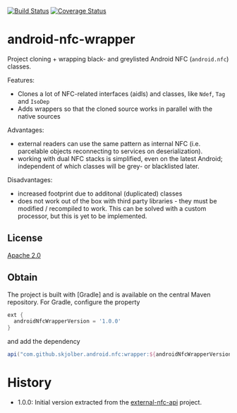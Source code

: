 [![Build Status](https://travis-ci.org/skjolber/android-nfc-wrapper.svg)](https://travis-ci.org/skjolber/android-nfc-wrapper)
[![Coverage Status](https://coveralls.io/repos/github/skjolber/android-nfc-wrapper/badge.svg?branch=master)](https://coveralls.io/github/skjolber/android-nfc-wrapper?branch=master)

# android-nfc-wrapper
Project cloning + wrapping black- and greylisted Android NFC (`android.nfc`) classes. 

Features:

 - Clones a lot of NFC-related interfaces (aidls) and classes, like `Ndef`, `Tag` and `IsoDep`
 - Adds wrappers so that the cloned source works in parallel with the native sources

Advantages:

 * external readers can use the same pattern as internal NFC (i.e. parcelable objects reconnecting to services on deserialization).
 * working with dual NFC stacks is simplified, even on the latest Android; independent of which classes will be grey- or blacklisted later.

Disadvantages:

 * increased footprint due to additonal (duplicated) classes
 * does not work out of the box with third party libraries - they must be modified / recompiled to work. This can be solved with a custom processor, but this is yet to be implemented.
  
## License
[Apache 2.0]

## Obtain
The project is built with [Gradle] and is available on the central Maven repository.  For Gradle, configure the property

```groovy
ext {
  androidNfcWrapperVersion = '1.0.0'
}
```

and add the dependency

```groovy
api("com.github.skjolber.android.nfc:wrapper:${androidNfcWrapperVersion}@aar")
```

# History
 - 1.0.0: Initial version extracted from the [external-nfc-api](https://github.com/skjolber/external-nfc-api) project.

[Apache 2.0]: 			http://www.apache.org/licenses/LICENSE-2.0.html
[issue-tracker]:		https://github.com/skjolber/android-nfc-wrapper/issues
[Maven]:			http://maven.apache.org/

